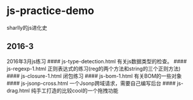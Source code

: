 # js-practice-demo
sharlly的js进化史

## 2016-3 
2016年3月js练习
	#### js-type-detection.html   有关js数据类型的检查。
	#### js-regexp-1.html 正则表达式的练习(reg的两个方法和string的三个正则方法)
	#### js-closure-1.html 闭包练习
	#### js-bom-1.html 有关BOM的一些对象
	#### js-jsonp-cross.html 一个Jsonp跨域请求，需要自己编写后台
	#### js-drag.html 纯手工打造的比较cool的一个拖拽功能